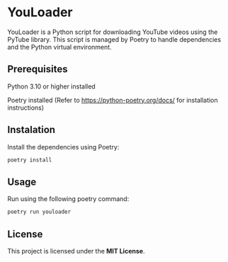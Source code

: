 # YouLoader

YouLoader is a Python script for downloading YouTube videos using the PyTube library. This script is managed by Poetry to handle dependencies and the Python virtual environment.

## Prerequisites

Python 3.10 or higher installed

Poetry installed (Refer to https://python-poetry.org/docs/ for installation instructions)

## Instalation

Install the dependencies using Poetry:

```bash
poetry install
```

## Usage

Run using the following poetry command:

```bash
poetry run youloader
```

## License

This project is licensed under the **MIT License**.
